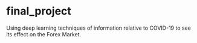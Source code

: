 # final_project
Using deep learning techniques of information relative to COVID-19 to see its effect on the Forex Market.
